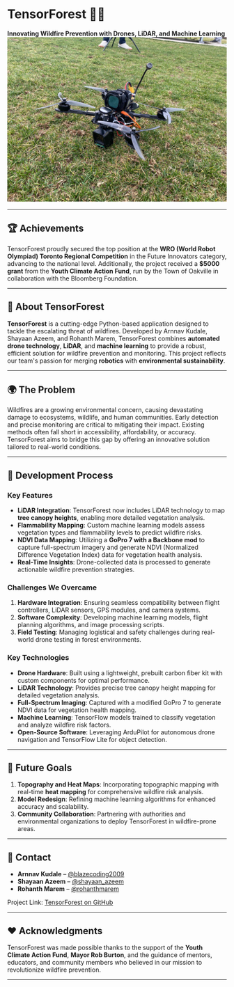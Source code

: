 
# TensorForest 🌲🔥  
**Innovating Wildfire Prevention with Drones, LiDAR, and Machine Learning**
![image](https://github.com/TensorForest/TensorForest/blob/main/drone_v2_pic.jpg)


---

## 🏆 Achievements  
TensorForest proudly secured the top position at the **WRO (World Robot Olympiad) Toronto Regional Competition** in the Future Innovators category, advancing to the national level. Additionally, the project received a **$5000 grant** from the **Youth Climate Action Fund**, run by the Town of Oakville in collaboration with the Bloomberg Foundation.

---

## 🌟 About TensorForest  
**TensorForest** is a cutting-edge Python-based application designed to tackle the escalating threat of wildfires. Developed by Arnnav Kudale, Shayaan Azeem, and Rohanth Marem, TensorForest combines **automated drone technology**, **LiDAR**, and **machine learning** to provide a robust, efficient solution for wildfire prevention and monitoring. This project reflects our team's passion for merging **robotics** with **environmental sustainability**.

---

## 🌍 The Problem  
Wildfires are a growing environmental concern, causing devastating damage to ecosystems, wildlife, and human communities. Early detection and precise monitoring are critical to mitigating their impact. Existing methods often fall short in accessibility, affordability, or accuracy. TensorForest aims to bridge this gap by offering an innovative solution tailored to real-world conditions.

---

## 🔧 Development Process  

### **Key Features**  
- **LiDAR Integration**: TensorForest now includes LiDAR technology to map **tree canopy heights**, enabling more detailed vegetation analysis.  
- **Flammability Mapping**: Custom machine learning models assess vegetation types and flammability levels to predict wildfire risks.  
- **NDVI Data Mapping**: Utilizing a **GoPro 7 with a Backbone mod** to capture full-spectrum imagery and generate NDVI (Normalized Difference Vegetation Index) data for vegetation health analysis.  
- **Real-Time Insights**: Drone-collected data is processed to generate actionable wildfire prevention strategies.

### **Challenges We Overcame**  
1. **Hardware Integration**: Ensuring seamless compatibility between flight controllers, LiDAR sensors, GPS modules, and camera systems.  
2. **Software Complexity**: Developing machine learning models, flight planning algorithms, and image processing scripts.  
3. **Field Testing**: Managing logistical and safety challenges during real-world drone testing in forest environments.

### **Key Technologies**  
- **Drone Hardware**: Built using a lightweight, prebuilt carbon fiber kit with custom components for optimal performance.  
- **LiDAR Technology**: Provides precise tree canopy height mapping for detailed vegetation analysis.  
- **Full-Spectrum Imaging**: Captured with a modified GoPro 7 to generate NDVI data for vegetation health mapping.  
- **Machine Learning**: TensorFlow models trained to classify vegetation and analyze wildfire risk factors.  
- **Open-Source Software**: Leveraging ArduPilot for autonomous drone navigation and TensorFlow Lite for object detection.  

---

## 🚀 Future Goals  

1. **Topography and Heat Maps**: Incorporating topographic mapping with real-time **heat mapping** for comprehensive wildfire risk analysis.  
2. **Model Redesign**: Refining machine learning algorithms for enhanced accuracy and scalability.  
3. **Community Collaboration**: Partnering with authorities and environmental organizations to deploy TensorForest in wildfire-prone areas.  

---

## 📝 Contact  

- **Arnnav Kudale** – [@blazecoding2009](https://github.com/blazecoding2009)  
- **Shayaan Azeem** – [@shayaan_azeem](https://github.com/shayaan-azeem)  
- **Rohanth Marem** – [@rohanthmarem](https://github.com/rohanthmarem)  

Project Link: [TensorForest on GitHub](https://github.com/tensorforest/tensorforest)

---

## ❤️ Acknowledgments  
TensorForest was made possible thanks to the support of the **Youth Climate Action Fund**, **Mayor Rob Burton**, and the guidance of mentors, educators, and community members who believed in our mission to revolutionize wildfire prevention.  

---

